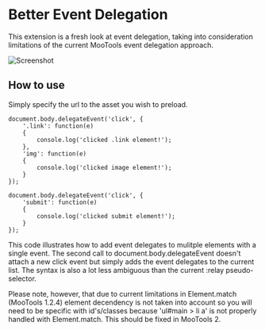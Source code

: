 Better Event Delegation
===========

This extension is a fresh look at event delegation, taking into consideration limitations of the current MooTools event delegation approach.

![Screenshot](http://www.sixtyseconds.co.za/playground/eventdelegation/screen.png)

How to use
----------

Simply specify the url to the asset you wish to preload.

    document.body.delegateEvent('click', {
		'.link': function(e)
		{
			console.log('clicked .link element!');
		},		
		'img': function(e)
		{
			console.log('clicked image element!');
		}
    });

    document.body.delegateEvent('click', {
		'submit': function(e)
		{
			console.log('clicked submit element!');
		}
    }); 
	
This code illustrates how to add event delegates to mulitple elements with a single event. The second call to document.body.delegateEvent doesn't attach a new click event but simply adds the event delegates to the current list. The syntax is also a lot less ambiguous than the current :relay pseudo-selector.

Please note, however, that due to current limitations in Element.match (MooTools 1.2.4) element decendency is not taken into account so you will need to be specific with id's/classes because 'ul#main > li a' is not properly handled with Element.match. This should be fixed in MooTools 2.